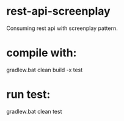 # rest-api-screenplay
Consuming rest api with screenplay pattern.

# compile with: 
  gradlew.bat clean build -x test
# run test: 
  gradlew.bat clean test 
